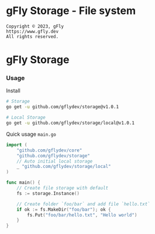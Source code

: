 # gFly Storage - File system

    Copyright © 2023, gFly
    https://www.gfly.dev
    All rights reserved.

# gFly Storage

### Usage

Install
```bash
# Storage
go get -u github.com/gflydev/storage@v1.0.1

# Local Storage
go get -u github.com/gflydev/storage/local@v1.0.1
```

Quick usage `main.go`
```go
import (
    "github.com/gflydev/core"
    "github.com/gflydev/storage"
    // Auto initial local storage
    _ "github.com/gflydev/storage/local"	
)

func main() {
    // Create file storage with default
    fs := storage.Instance()

	// Create folder `foo/bar` and add file `hello.txt`
    if ok := fs.MakeDir("foo/bar"); ok {
        fs.Put("foo/bar/hello.txt", "Hello world")
    }
}
```
